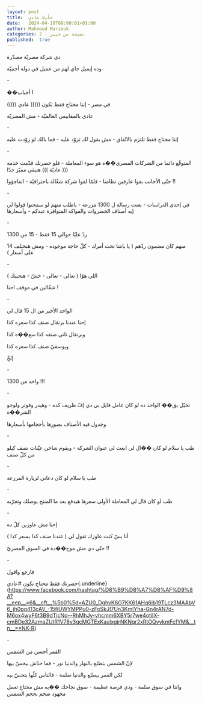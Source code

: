 ```yaml
---
layout: post
title:  خلّيك عادي
date:   2024-04-10T00:00:01+03:00
author: Mahmoud Marzouk
categories: 2 - نصيحة من خبير
published:  true
---
```

دي شركة مصريّة مصدّرة

وده إيميل جاي لهم من عميل في دولة أجنبيّة

\-

��ا أحباب

في مصر - إنتا محتاج فقط تكون ((((( عادي )))))

عادي بالمقاييس العالميّة - مش المصريّة

\-

إنتا محتاج فقط تلتزم بالاتّفاق - مش بقول لك تزوّد عليه - فما بالك لو زوّدت
عليه

\-

المتوقّع دائما من الشركات المصري��ة هو سوء المعاملة - فلو حضرتك قدّمت خدمة
((( عاديّة ))) هتبقى مميّز جدّا

حتّى الأجانب بقوا عارفين نظامنا - فلمّا لقوا شركة شغّالة باحترافيّة -
اتفاجؤوا !!

\-

في إحدى الدراسات - بعتت رسالة ل 1300 مزرعة - باطلب منهم لو سمحتوا قولوا
لي إيه أصناف الخضروات والفواكه المتوافرة عندكم - وأسعارها

\-

ردّ عليّا حوالي 15 فقط - 15 من 1300

14 منهم كان مضمون ردّهم ( يا باشا تحت أمرك - كلّ حاجة موجودة - ومش هنختلف
على أسعار )

\-

اللي هوّا ( تعالى - تعالى - خشّ - هتجيبك )

شغّالين في موقف احنا !

\-

الواحد الأخير من ال 15 قال لي

إحنا عندنا برتقال صنف كذا سعره كذا

وبرتقال تاني صنفه كذا سع��ه كذا

ويوسفيّ صنف كذا سعره كذا

إلخّ

\-

واحد من 1300 !!!

\-

تخيّل بق�� الواحد ده لو كان عامل فايل بي دي إفّ ظريف كده - وهيدر وفوتر
ولوجو الشر��ة

وجدول فيه الأصناف بصورها بأحجامها بأسعارها

\-

طب يا سلام لو كان ��ال لي ابعت لي عنوان الشركة - ويقوم شاحن عيّنات نصف
كيلو من كلّ صنف

\-

طب يا سلام لو كان دعاني لزيارة المرزعة

\-

طب لو كان قال لي المعاملة الأولى سعرها هيدفع بعد ما المنتج يوصلك
وتجرّبه

\-

إحنا مش عاوزين كلّ ده

أنا بسّ كنت عاوزك تقول لي ( عندنا صنف كذا بسعر كذا )

حتّى دي مش موج��دة في السوق المصريّ !!

\-

فارجع واقول

حضرتك فقط محتاج تكون
\#عادي{.underline}(https://www.facebook.com/hashtag/%D8%B9%D8%A7%D8%AF%D9%8A?__eep__=6&__cft__%5b0%5d=AZU0_DghvK6G7KK61AHq6ib19TLcz3MAAbV6_jh0pq413cAV_-15fiUWYMPPu0-zFoSkJI7Un3KmIYha-Gn4rAN7d-M6ox4wyF6t3B9dTicNq--RhMhJy-vhcmm6XBY5r7we4otiIX-cmBDe32AzmaZUtR1V78v3gcMGTExKaulxgjrNKNqr2xRtOQvykmFcfYM&__tn__=*NK-R)

\-

القمر أحسن من الشمس

لإنّ الشمس بتطلع بالنهار والدنيا نور - فما حدّش بيحسّ بيها

لكن القمر بيطلع والدنيا ضلمة - فالناس كلّها بتحسّ بيه

وانتا في سوق ضلمة - ودي فرصة عظيمة - سوق نجاحك ��يه مش محتاج تعمل مجهود
ضخم بحجم الشمس

